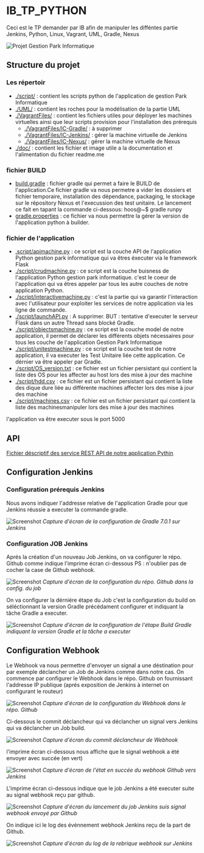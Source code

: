 # IB_TP_PYTHON
Ceci est le TP demander par IB afin de manipuler les difféntes partie Jenkins, Python, Linux, Vagrant, UML, Gradle, Nexus

![Projet Gestion Park Informatique](doc/banner.PNG)



## Structure du projet 
### Les répertoir 
- [./script/](./script/) : contient les scripts python de l'application de gestion Park Informatique
- [./UML/](./UML/) : contient les roches pour la modélisation de la partie UML
- [./VagrantFiles/](./VagrantFiles/) : contient les fichiers utiles pour déployer les machines virtuelles ainsi que leur scripts provision pour l'installation des prérequis
  - [./VagrantFiles/IC-Gradle/](./VagrantFiles/IC-Gradle/) : à supprimer
  - [./VagrantFiles/IC-Jenkins/](./VagrantFiles/IC-Jenkins/) : gérer la machine virtuelle de Jenkins
  - [./VagrantFiles/IC-Nexus/](./VagrantFiles/IC-Nexus/) : gérer la machine virtuelle de Nexus 
- [./doc/](./doc/) : contient les fichier et image utile a la documentation et l'alimentation du fichier readme.me
### fichier BUILD
- [build.gradle](build.gradle)  : fichier gradle qui permet a faire le BUILD de l'application.Ce fichier gradle va nous permetre a vider les dossiers et fichier temporaire, installation des dépendance, packaging, le stockage sur le répository Nexus et l'execussion des test unitaire. Le lancement ce fait en tapant la commande ci-dessous:
hoos@~$ gradle runpy 
- [gradle.properties](gradle.properties) : ce fichier va nous permettre la gérer la version de l'application python à builder.
### fichier de l'application
- [.script/apimachine.py](script/apimachine.py) : ce script est la couche API de l'application Python gestion park informatique qui va êtres éxecuter via le framework Flask
- [./script/crudmachine.py](./script/crudmachine.py) : ce script est la couche buisness de l'application Python gestion park informatique. c'est le coeur de l'application qui va êtres appeler par tous les autre couches de notre application Python.
- [./script/interactivemachine.py](./script/interactivemachine.py) : c'est la partie qui va garantir l'interaction avec l'utilisateur pour exploiter les services de notre application via les ligne de commande.
- [./script/launchAPI.py](./script/launchAPI.py) : A supprimer. BUT : tentative d'executer le serveur Flask dans un autre Thread sans blocké Gradle.
- [./script/objectsmachine.py](./script/objectsmachine.py) : ce script est la couche model de notre application, il permet de déclarer les différents objets nécessaires pour tous les couche de l'application Gestion Park Informatique 
- [./script/unitestmachine.py](./script/unitestmachine.py) : ce script est la couche test de notre application, il va executer les Test Unitaire liée cette application. Ce dérnier va être appeler par Gradle.
- [./script/OS_version.txt](./script/OS_version.txt) : ce fichier est un fichier persistant qui contient la liste des OS pour les affecter au host lors des mise à jour des machine
- [./script/hdd.csv](./script/hdd.csv) : ce fichier est un fichier persistant qui contient la liste des dique dure liée au différente machines affecter lors des mise à jour des machine
- [./script/machines.csv](./script/machines.csv) : ce fichier est un fichier persistant qui contient la liste des machinesmanipuler lors des mise à jour des machines

l'application va être executer sous le port 5000

## API
[Fichier déscriptif des service REST API de notre application Pythin](doc/export_postman_python_TP.json)


## Configuration Jenkins

### Configuration prérequis Jenkins
Nous avons indiquer l'addresse relative de l'application Gradle pour que Jenkins réussie a executer la commande gradle.

![Screenshot](doc/jenkins_config_gradle.png)
*Capture d'écran de la configuration de Gradle 7.0.1 sur Jenkins*

### Configuration JOB Jenkins
Aprés la création d'un nouveau Job Jenkins, on va configurer le répo. Github comme indique l'imprime écran ci-dessous
PS : n'oublier pas de cocher la case de Github webhook.

![Screenshot](doc/jenkins_config_git.png)
*Capture d'écran de la configuration du répo. Github dans la config. du job*

On va configurer la dérniére étape du Job c'est la configuration du build on séléctionnant la version Gradle précédament configurer et indiquant la tâche Gradle a executer. 

![Screenshot](doc/jenkins_config_build.png)
*Capture d'écran de la configuration de l'étape Build Gradle indiquant la version Gradle et la tâche a executer*

## Configuration Webhook

Le Webhook va nous permettre d'envoyer un signal a une déstination pour par exemple déclancher un Job de Jenkins comme dans notre cas.
On commence par configurer le Webhook dans le répo. Github on fournissant l'addresse IP publique (aprés exposition de Jenkins à internet on configurant le routeur)

![Screenshot](doc/webhook_github.png)
*Capture d'écran de la configuration du Webhook dans le répo. Github*

Ci-dessous le commit déclancheur qui va déclancher un signal vers Jenkins qui va déclancher un Job build.

![Screenshot](doc/webhook_github_commit_declencheur.png)
*Capture d'écran du commit déclancheur de Webhook*

l'imprime écran ci-dessous nous affiche que le signal webhook a été envoyer avec succée (en vert)

![Screenshot](doc/webhook_github_success.png)
*Capture d'écran de l'état en succée du webhook Github vers Jenkins*

L'imprime écran ci-dessous indique que le job Jenkins a été executer suite au signal webhook reçu par github.

![Screenshot](doc/webhook_jenkins_lunched.png)
*Capture d'écran du lancement du job Jenkins suis signal webhook envoyé par Github*

On indique ici le log des événnement webhook Jenkins reçu de la part de Github.

![Screenshot](doc/webhook_jenkins_preuve.png)
*Capture d'écran du log de la rebrique webhook sur Jenkins*
